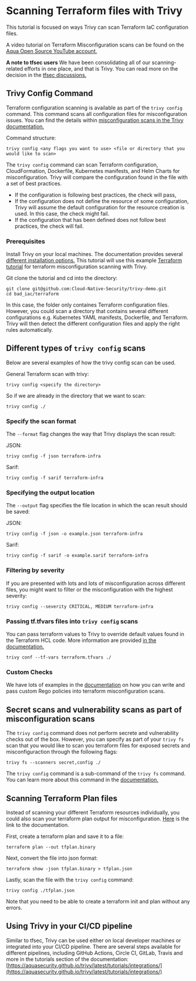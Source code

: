 # Scanning Terraform files with Trivy

This tutorial is focused on ways Trivy can scan Terraform IaC configuration files. 

A video tutorial on Terraform Misconfiguration scans can be found on the [Aqua Open Source YouTube account.](https://youtu.be/BWp5JLXkbBc)

**A note to tfsec users** 
We have been consolidating all of our scanning-related efforts in one place, and that is Trivy. You can read more on the decision in the [tfsec discussions.](https://github.com/aquasecurity/tfsec/discussions/1994)

## Trivy Config Command 

Terraform configuration scanning is available as part of the `trivy config` command. This command scans all configuration files for misconfiguration issues. You can find the details within [misconfiguration scans in the Trivy documentation.](https://aquasecurity.github.io/trivy/latest/docs/misconfiguration/scanning/) 

Command structure: 
``` 
trivy config <any flags you want to use> <file or directory that you would like to scan> 
``` 

The `trivy config` command can scan Terraform configuration, CloudFormation, Dockerfile, Kubernetes manifests, and Helm Charts for misconfiguration. Trivy will compare the configuration found in the file with a set of best practices.  

- If the configuration is following best practices, the check will pass,  
- If the configuration does not define the resource of some configuration, Trivy will assume the default configuration for the resource creation is used. In this case, the check might fail.
- If the configuration that has been defined does not follow best practices, the check will fail.  

### Prerequisites 
Install Trivy on your local machines. The documentation provides several [different installation options.](https://aquasecurity.github.io/trivy/latest/getting-started/installation/) 
This tutorial will use this example [Terraform tutorial](https://github.com/Cloud-Native-Security/trivy-demo/tree/main/bad_iac/terraform) for terraform misconfiguration scanning with Trivy. 

Git clone the tutorial and cd into the directory: 
``` 
git clone git@github.com:Cloud-Native-Security/trivy-demo.git
cd bad_iac/terraform
``` 
In this case, the folder only containes Terraform configuration files. However, you could scan a directory that contains several different configurations e.g. Kubernetes YAML manifests, Dockerfile, and Terraform. Trivy will then detect the different configuration files and apply the right rules automatically. 

## Different types of `trivy config` scans 

Below are several examples of how the trivy config scan can be used. 

General Terraform scan with trivy: 
``` 
trivy config <specify the directory> 
``` 

So if we are already in the directory that we want to scan: 
``` 
trivy config ./ 
``` 
### Specify the scan format 
The `--format` flag changes the way that Trivy displays the scan result: 

JSON: 
```
trivy config -f json terraform-infra 
``` 

Sarif: 
``` 
trivy config -f sarif terraform-infra 
``` 

### Specifying the output location 

The `--output` flag specifies the file location in which the scan result should be saved: 

JSON: 
``` 
trivy config -f json -o example.json terraform-infra 
``` 

Sarif: 
``` 
trivy config -f sarif -o example.sarif terraform-infra 
``` 

### Filtering by severity 

If you are presented with lots and lots of misconfiguration across different files, you might want to filter or the misconfiguration with the highest severity: 

``` 
trivy config --severity CRITICAL, MEDIUM terraform-infra 
``` 

### Passing tf.tfvars files into `trivy config` scans 

You can pass terraform values to Trivy to override default values found in the Terraform HCL code. More information are provided [in the documentation.](https://aquasecurity.github.io/trivy/latest/docs/misconfiguration/options/values/) 

``` 
trivy conf --tf-vars terraform.tfvars ./
``` 
### Custom Checks 

We have lots of examples in the [documentation](https://aquasecurity.github.io/trivy/latest/docs/misconfiguration/custom/) on how you can write and pass custom Rego policies into terraform misconfiguration scans. 

## Secret scans and vulnerability scans as part of misconfiguration scans 

The `trivy config` command does not perform secrete and vulnerability checks out of the box. However, you can specify as part of your `trivy fs` scan that you would like to scan you terraform files for exposed secrets and misconfiguraction through the following flags: 

```
trivy fs --scanners secret,config ./
```

The `trivy config` command is a sub-command of the `trivy fs` command. You can learn more about this command in the [documentation.](https://aquasecurity.github.io/trivy/latest/docs/target/filesystem/) 

## Scanning Terraform Plan files

Instead of scanning your different Terraform resources individually, you could also scan your terraform plan output for misconfiguration. [Here](https://aquasecurity.github.io/trivy/latest/docs/scanner/misconfiguration/custom/examples/#terraform-plan) is the link to the documentation.

First, create a terraform plan and save it to a file:
```
terraform plan --out tfplan.binary
```

Next, convert the file into json format:
```
terraform show -json tfplan.binary > tfplan.json
```

Lastly, scan the file with the `trivy config` command:
```
trivy config ./tfplan.json
```

Note that you need to be able to create a terraform init and plan without any errors. 

## Using Trivy in your CI/CD pipeline 
Similar to tfsec, Trivy can be used either on local developer machines or integrated into your CI/CD pipeline. There are several steps available for different pipelines, including GitHub Actions, Circle CI, GitLab, Travis and more in the tutorials section of the documentation: [https://aquasecurity.github.io/trivy/latest/tutorials/integrations/](https://aquasecurity.github.io/trivy/latest/tutorials/integrations/) 

 